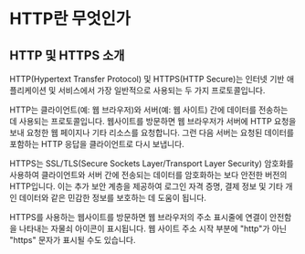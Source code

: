 # HTTP란 무엇인가
## HTTP 및 HTTPS 소개
HTTP(Hypertext Transfer Protocol) 및 HTTPS(HTTP Secure)는 인터넷 기반 애플리케이션 및 서비스에서 가장 일반적으로 사용되는 두 가지 프로토콜입니다.

HTTP는 클라이언트(예: 웹 브라우저)와 서버(예: 웹 사이트) 간에 데이터를 전송하는 데 사용되는 프로토콜입니다. 웹사이트를 방문하면 웹 브라우저가 서버에 HTTP 요청을 보내 요청한 웹 페이지나 기타 리소스를 요청합니다. 그런 다음 서버는 요청된 데이터를 포함하는 HTTP 응답을 클라이언트로 다시 보냅니다.

HTTPS는 SSL/TLS(Secure Sockets Layer/Transport Layer Security) 암호화를 사용하여 클라이언트와 서버 간에 전송되는 데이터를 암호화하는 보다 안전한 버전의 HTTP입니다. 이는 추가 보안 계층을 제공하여 로그인 자격 증명, 결제 정보 및 기타 개인 데이터와 같은 민감한 정보를 보호하는 데 도움이 됩니다.

HTTPS를 사용하는 웹사이트를 방문하면 웹 브라우저의 주소 표시줄에 연결이 안전함을 나타내는 자물쇠 아이콘이 표시됩니다. 웹 사이트 주소 시작 부분에 "http"가 아닌 "https" 문자가 표시될 수도 있습니다.


